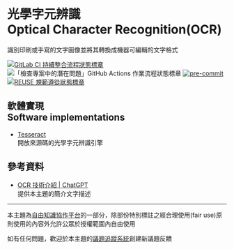 # 光學字元辨識<br>Optical Character Recognition(OCR)

識別印刷或手寫的文字圖像並將其轉換成機器可編輯的文字格式

[![GitLab CI 持續整合流程狀態標章](https://gitlab.com/libre-knowledge/ocr/badges/main/pipeline.svg "點擊查看 GitLab CI 持續整合流程的運行狀態")](https://gitlab.com/libre-knowledge/gitlab-organization-templates/subject-template/-/commits/main) ![「檢查專案中的潛在問題」GitHub Actions 作業流程狀態標章](https://github.com/libre-knowledge/ocr/actions/workflows/check-potential-problems.yml/badge.svg "本專案使用 GitHub Actions 自動化檢查專案中的潛在問題") [![pre-commit](https://img.shields.io/badge/pre--commit-enabled-brightgreen?logo=pre-commit&logoColor=white "本專案使用 pre-commit 檢查專案中的潛在問題")](https://github.com/pre-commit/pre-commit) [![REUSE 規範遵從狀態標章](https://api.reuse.software/badge/github.com/libre-knowledge/ocr "本專案遵從 REUSE 規範降低軟體授權合規成本")](https://api.reuse.software/info/gitlab.com/libre-knowledge/ocr)

## 軟體實現<br>Software implementations

* [Tesseract](https://gitlab.com/libre-knowledge/tesseract)  
  開放來源碼的光學字元辨識引擎

## 參考資料

* [OCR 技術介紹 | ChatGPT](https://chat.openai.com/share/151f160a-f734-4c77-8ca2-15932a3f6838)  
  提供本主題的簡介文字描述

---

本主題為[自由知識協作平台](https://libre-knowledge.github.io/)的一部分，除部份特別標註之經合理使用(fair use)原則使用的內容外允許公眾於授權範圍內自由使用

如有任何問題，歡迎於本主題的[議題追蹤系統](https://github.com/libre-knowledge/ocr/issues)創建新議題反饋

